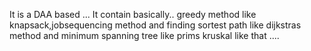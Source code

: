 It is a DAA based ... It contain basically.. greedy method like knapsack,jobsequencing method and finding sortest path like dijkstras method and minimum spanning tree like prims kruskal like that ....
